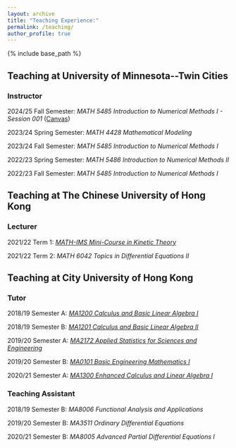 ```yaml
---
layout: archive
title: "Teaching Experience:"
permalink: /teaching/
author_profile: true
---
```


{% include base_path %}

## Teaching at University of Minnesota--Twin Cities

### Instructor

2024/25 Fall Semester: _MATH 5485 Introduction to Numerical Methods I - Session 001_ ([Canvas](https://canvas.umn.edu/login)) 

2023/24 Spring Semester: _MATH 4428 Mathematical Modeling_ 

2023/24 Fall Semester: _MATH 5485 Introduction to Numerical Methods I_ 

2022/23 Spring Semester: _MATH 5486 Introduction to Numerical Methods II_ 

2022/23 Fall Semester: _MATH 5485 Introduction to Numerical Methods I_ 

## Teaching at The Chinese University of Hong Kong

### Lecturer

2021/22 Term 1: [_MATH-IMS Mini-Course in Kinetic Theory_](/files/2021-22_Mini_Course_Overview.pdf)

2021/22 Term 2: _MATH 6042 Topics in Differential Equations II_

## Teaching at City University of Hong Kong

### Tutor

2018/19 Semester A: [_MA1200 Calculus and Basic Linear Algebra I_](/files/1819MA1200.pdf)

2018/19 Semester B: [_MA1201 Calculus and Basic Linear Algebra II_](/files/1819BMA1201.pdf)

2019/20 Semester A: [_MA2172 Applied Statistics for Sciences and Engineering_](/files/1920MA2172.pdf)

2019/20 Semester B: [_MA0101 Basic Engineering Mathematics I_](/files/1920BMA0101.pdf)

2020/21 Semester A: [_MA1300 Enhanced Calculus and Linear Algebra I_](/files/2021AMA1300.pdf)


### Teaching Assistant

2018/19 Semester B: _MA8006 Functional Analysis and Applications_

2019/20 Semester B: _MA3511 Ordinary Differential Equations_

2020/21 Semester B: _MA8005 Advanced Partial Differential Equations I_
